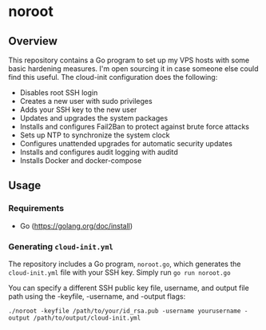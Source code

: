 # noroot

## Overview
This repository contains a Go program to set up my VPS hosts with some basic hardening measures.
I'm open sourcing it in case someone else could find this useful.
The cloud-init configuration does the following:

- Disables root SSH login
- Creates a new user with sudo privileges
- Adds your SSH key to the new user
- Updates and upgrades the system packages
- Installs and configures Fail2Ban to protect against brute force attacks
- Sets up NTP to synchronize the system clock
- Configures unattended upgrades for automatic security updates
- Installs and configures audit logging with auditd
- Installs Docker and docker-compose

## Usage

### Requirements

- Go (https://golang.org/doc/install)

### Generating `cloud-init.yml`

The repository includes a Go program, `noroot.go`, which generates the `cloud-init.yml` file with your SSH key.
Simply run `go run noroot.go`

You can specify a different SSH public key file, username, and output file path using the -keyfile, -username, and -output flags:

 `./noroot -keyfile /path/to/your/id_rsa.pub -username yourusername -output /path/to/output/cloud-init.yml`
